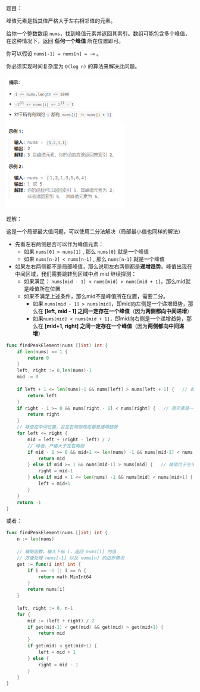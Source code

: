 题目：

峰值元素是指其值严格大于左右相邻值的元素。

给你一个整数数组 `nums`，找到峰值元素并返回其索引。数组可能包含多个峰值，在这种情况下，返回 **任何一个峰值** 所在位置即可。

你可以假设 `nums[-1] = nums[n] = -∞` 。

你必须实现时间复杂度为 `O(log n)` 的算法来解决此问题。

<img src="162.寻找峰值.assets/image-20230930162448011.png" alt="image-20230930162448011" style="zoom:67%;" />

<img src="162.寻找峰值.assets/image-20230930161505132.png" alt="image-20230930161505132" style="zoom: 67%;" />

题解：

这是一个局部最大值问题，可以使用二分法解决（局部最小值也同样的解法）

- 先看左右两侧是否可以作为峰值元素：
  - 如果 `nums[0] > nums[1]` , 那么 `nums[0]` 就是一个峰值
  - 如果 `nums[n-2] < nums[n-1]` , 那么 `nums[n-1]` 就是一个峰值
- 如果左右两侧都不是局部峰值，那么说明左右两侧都是**递增趋势**。峰值出现在中间区域，我们需要跳转到区域中点 mid 继续探测：
  - 如果满足： `nums[mid - 1] < nums[mid] > nums[mid + 1]`，那么mid就是峰值所在位置
  - 如果不满足上述条件，那么mid不是峰值所在位置，需要二分。
    - 如果 `nums[mid - 1] > nums[mid]`，即mid向左侧是一个递增趋势，那么在 **[left, mid - 1] 之间一定存在一个峰值**（因为**两侧都向中间递增**）
    - 如果`nums[mid] < nums[mid + 1]`，即mid向右侧是一个递增趋势，那么在 **[mid+1, right] 之间一定存在一个峰值**（因为**两侧都向中间递增**）

````go
func findPeakElement(nums []int) int {
    if len(nums) == 1 {
        return 0
    }
    left, right := 0,len(nums)-1
    mid := 0

    if left + 1 <= len(nums)-1 && nums[left] > nums[left + 1] {   // 首元素是一个峰值
        return left
    }
    if right - 1 >= 0 && nums[right - 1] < nums[right] {   // 尾元素是一个峰值
        return right
    }
    // 峰值在中间位置，且左右两侧现在都是递增趋势
    for left <= right {
        mid = left + (right - left) / 2
        // 峰值，严格大于左右两侧
        if mid - 1 >= 0 && mid+1 <= len(nums) -1 && nums[mid-1] < nums[mid] && nums[mid] > nums[mid+1] {  
            return mid
        } else if mid >= 1 && nums[mid-1] > nums[mid] {   // 峰值位于左半区域
            right = mid-1
        } else if mid + 1 <= len(nums) -1 && nums[mid] < nums[mid+1] {   // 峰值位于右半区域
            left = mid+1
        }
    }
    return -1
}
````

或者：

```go
func findPeakElement(nums []int) int {
    n := len(nums)

    // 辅助函数，输入下标 i，返回 nums[i] 的值
    // 方便处理 nums[-1] 以及 nums[n] 的边界情况
    get := func(i int) int {
        if i == -1 || i == n {
            return math.MinInt64
        }
        return nums[i]
    }

    left, right := 0, n-1
    for {
        mid := (left + right) / 2
        if get(mid-1) < get(mid) && get(mid) > get(mid+1) {
            return mid
        }
        if get(mid) < get(mid+1) {
            left = mid + 1
        } else {
            right = mid - 1
        }
    }
}
```

